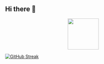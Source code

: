 ## Hi there 👋

<!--
**Ak-github-dev/Ak-github-dev** is a ✨ _special_ ✨ repository because its `README.md` (this file) appears on your GitHub profile.

Here are some ideas to get you started:

- 🔭 I’m currently working on ...
- 🌱 I’m currently learning ...
- 👯 I’m looking to collaborate on ...
- 🤔 I’m looking for help with ...
- 💬 Ask me about ...
- 📫 How to reach me: ...
- 😄 Pronouns: ...
- ⚡ Fun fact: ...
-->


<div id="header" align="center">
  <img src="https://i.giphy.com/media/v1.Y2lkPTc5MGI3NjExdW5pbzdyN2R6djc3eWVzOTJ6cDRtZmoyMXo3Nmw3ODFxNGtkNWtyZiZlcD12MV9pbnRlcm5hbF9naWZfYnlfaWQmY3Q9Zw/dxn6fRlTIShoeBr69N/giphy.gif" width="100"/>
</div>

[![GitHub Streak](https://streak-stats.demolab.com/?user=Ak-github-dev)](https://git.io/streak-stats)
